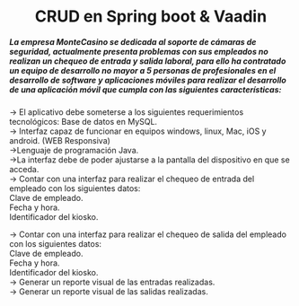 <h1 align="center">CRUD en Spring boot & Vaadin</h1>

<p align="left" style="text-align: justify;"> 
<h5>
La empresa MonteCasino se dedicada al soporte de cámaras de seguridad, actualmente presenta problemas con sus empleados no  realizan un chequeo de entrada y salida laboral, para ello ha contratado un equipo de desarrollo no mayor a 5 personas de profesionales en el desarrollo de software y aplicaciones móviles para realizar el desarrollo de una aplicación móvil que cumpla con las siguientes características:
</h5>
</p>

-> El aplicativo debe someterse a los siguientes requerimientos tecnológicos: Base de datos en MySQL.<br>
-> Interfaz capaz de funcionar en equipos windows, linux, Mac, iOS y android. (WEB Responsiva)<br>
->Lenguaje de programación Java.<br>
->La interfaz debe de poder ajustarse a la pantalla del dispositivo en que se acceda.<br>
-> Contar con una interfaz para realizar el chequeo de entrada del empleado con los siguientes datos:<br>
Clave de empleado.<br>
Fecha y hora.<br>
Identificador del kiosko.<br>

-> Contar con una interfaz para realizar el chequeo de salida del empleado con los siguientes datos:<br>
Clave de empleado.<br>
Fecha y hora.<br>
Identificador del kiosko.<br>
-> Generar un reporte visual de las entradas realizadas.<br>
-> Generar un reporte visual de las salidas realizadas.
  
